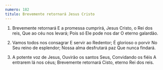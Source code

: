 ```yaml
---
numero: 182
titulo: Brevemente retornará Jesus Cristo
---
```

1. Brevemente retornará
   E a promessa cumprirá,
   Jesus Cristo, o Rei dos reis,
   Que ao céu nos levará;
   Pois só Ele pode nos dar
   O eterno galardão.

2. Vamos todos nos consagrar
   E servir ao Redentor;
   É glorioso o porvir
   No Seu reino de esplendor;
   Nossa alma desfrutará paz
   Que nunca findará.

3. A potente voz de Jesus,
   Ouvirão os santos Seus,
   Convidando os fiéis
   A entrarem lá nos céus;
   Brevemente retornará
   Cisto, eterno Rei dos reis.
